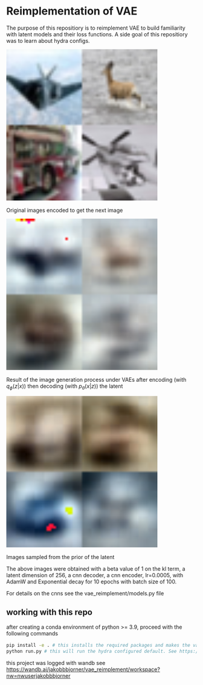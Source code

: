 # Reimplementation of VAE
The purpose of this repositiory is to reimplement VAE to build familiarity with latent models and their loss functions. A side goal of this repositiory was to learn about hydra configs.

<!-- ![Original images encoded to get the next image](media_images_eval_x_noised_images.png) -->
<img src="media_images_eval_x_noised_images.png" alt="Original images encoded to get the next image" width=400>

Original images encoded to get the next image


<!-- ![Result of the image generation process under VAEs after encoding then decoding](media_images_eval_x_given_z_images.png) -->
<img src="media_images_eval_x_given_z_images.png" alt="Result of the image generation process under VAEs after encoding then decoding" width=400>

Result of the image generation process under VAEs after encoding (with $q_\phi(z | x)$) then decoding (with $p_\theta(x|z)$) the latent 

<!-- ![Images sampled from the prior of the latent](media_images_generated_images.png) -->
<img src="media_images_generated_images.png" alt="Images sampled from the prior of the latent" width=400>

Images sampled from the prior of the latent


The above images were obtained with a beta value of 1 on the kl term, a latent dimension of 256, a cnn decoder, a cnn encoder, lr=0.0005, with AdamW and Exponential decay for 10 epochs with batch size of 100.

For details on the cnns see the vae_reimplement/models.py file

## working with this repo
after creating a conda environment of python >= 3.9, proceed with the following commands
```bash
pip install -e . # this installs the required packages and makes the vae_reimplement package available to python's path.
python run.py # this will run the hydra configured default. See https://hydra.cc/docs/1.3/intro/ for details.
```


this project was logged with wandb see https://wandb.ai/jakobbbjorner/vae_reimplement/workspace?nw=nwuserjakobbbjorner
